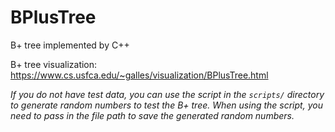 # BPlusTree
B+ tree implemented by C++

B+ tree visualization: https://www.cs.usfca.edu/~galles/visualization/BPlusTree.html

*If you do not have test data, you can use the script in the `scripts/` directory to generate random numbers to test the B+ tree. When using the script, you need to pass in the file path to save the generated random numbers.*
